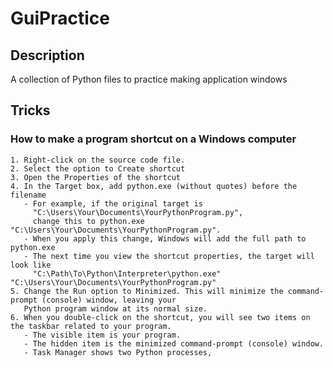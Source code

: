 # GuiPractice

## Description
A collection of Python files to practice making application windows

## Tricks
### How to make a program shortcut on a Windows computer
	1. Right-click on the source code file. 
	2. Select the option to Create shortcut
	3. Open the Properties of the shortcut
	4. In the Target box, add python.exe (without quotes) before the filename
	   - For example, if the original target is 
	     "C:\Users\Your\Documents\YourPythonProgram.py",
	     change this to python.exe "C:\Users\Your\Documents\YourPythonProgram.py".
	   - When you apply this change, Windows will add the full path to python.exe
	   - The next time you view the shortcut properties, the target will look like
	     "C:\Path\To\Python\Interpreter\python.exe" "C:\Users\Your\Documents\YourPythonProgram.py"
	5. Change the Run option to Minimized. This will minimize the command-prompt (console) window, leaving your
	   Python program window at its normal size.
	6. When you double-click on the shortcut, you will see two items on the taskbar related to your program.
	   - The visible item is your program.
	   - The hidden item is the minimized command-prompt (console) window.
	   - Task Manager shows two Python processes, 
